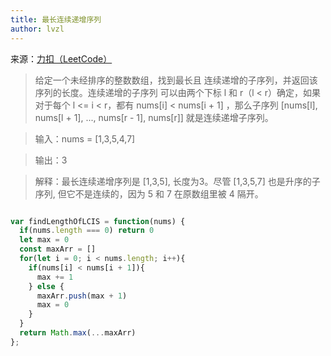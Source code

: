 ```yaml
---
title: 最长连续递增序列
author: lvzl
---
```


来源：[力扣（LeetCode）](https://leetcode-cn.com/problems/longest-continuous-increasing-subsequence)

> 给定一个未经排序的整数数组，找到最长且 连续递增的子序列，并返回该序列的长度。连续递增的子序列 可以由两个下标 l 和 r（l < r）确定，如果对于每个 l <= i < r，都有 nums[i] < nums[i + 1] ，那么子序列 [nums[l], nums[l + 1], ..., nums[r - 1], nums[r]] 就是连续递增子序列。

> 输入：nums = [1,3,5,4,7]

> 输出：3

> 解释：最长连续递增序列是 [1,3,5], 长度为3。尽管 [1,3,5,7] 也是升序的子序列, 但它不是连续的，因为 5 和 7 在原数组里被 4 隔开。 

```js

var findLengthOfLCIS = function(nums) {
  if(nums.length === 0) return 0
  let max = 0
  const maxArr = []
  for(let i = 0; i < nums.length; i++){
    if(nums[i] < nums[i + 1]){
      max += 1
    } else {
      maxArr.push(max + 1)
      max = 0
    }
  }
  return Math.max(...maxArr)
};

```


